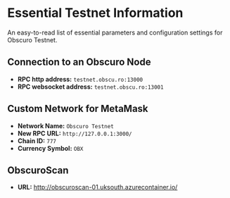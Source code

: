 # Essential Testnet Information
An easy-to-read list of essential parameters and configuration settings for Obscuro Testnet.

## Connection to an Obscuro Node
- **RPC http address:** `testnet.obscu.ro:13000`
- **RPC websocket address:** `testnet.obscu.ro:13001`

## Custom Network for MetaMask
- **Network Name:** `Obscuro Testnet`
- **New RPC URL:** `http://127.0.0.1:3000/`
- **Chain ID:** `777`
- **Currency Symbol:** `OBX`

## ObscuroScan
- **URL:** http://obscuroscan-01.uksouth.azurecontainer.io/

